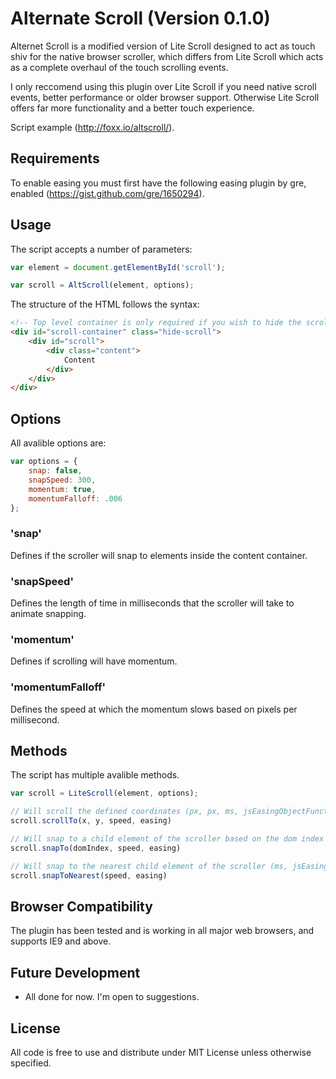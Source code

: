 # Alternate Scroll (Version 0.1.0)
Alternet Scroll is a modified version of Lite Scroll designed to act as touch shiv for the native browser scroller, which differs from Lite Scroll which acts as a complete overhaul of the touch scrolling events.

I only reccomend using this plugin over Lite Scroll if you need native scroll events, better performance or older browser support. Otherwise Lite Scroll offers far more functionality and a better touch experience.

Script example (http://foxx.io/altscroll/).

## Requirements
To enable easing you must first have the following easing plugin by gre, enabled (https://gist.github.com/gre/1650294).

## Usage
The script accepts a number of parameters:

```javascript
var element = document.getElementById('scroll');

var scroll = AltScroll(element, options);
```

The structure of the HTML follows the syntax:

```html
<!-- Top level container is only required if you wish to hide the scroll bars -->
<div id="scroll-container" class="hide-scroll">
    <div id="scroll">
        <div class="content">
            Content
        </div>
    </div>
</div>
```

## Options

All avalible options are:

```javascript
var options = {
    snap: false,
    snapSpeed: 300,
    momentum: true,
    momentumFalloff: .006
};
```

### 'snap'
Defines if the scroller will snap to elements inside the content container.

### 'snapSpeed'
Defines the length of time in milliseconds that the scroller will take to animate snapping.

### 'momentum'
Defines if scrolling will have momentum.

### 'momentumFalloff'
Defines the speed at which the momentum slows based on pixels per millisecond.

## Methods
The script has multiple avalible methods.

```javascript
var scroll = LiteScroll(element, options);

// Will scroll the defined coordinates (px, px, ms, jsEasingObjectFunction)
scroll.scrollTo(x, y, speed, easing)

// Will snap to a child element of the scroller based on the dom index (int, ms, jsEasingObjectFunction)
scroll.snapTo(domIndex, speed, easing)

// Will snap to the nearest child element of the scroller (ms, jsEasingObjectFunction)
scroll.snapToNearest(speed, easing)
````

## Browser Compatibility
The plugin has been tested and is working in all major web browsers, and supports IE9 and above.

## Future Development
- All done for now. I'm open to suggestions.

## License
All code is free to use and distribute under MIT License unless otherwise specified.
